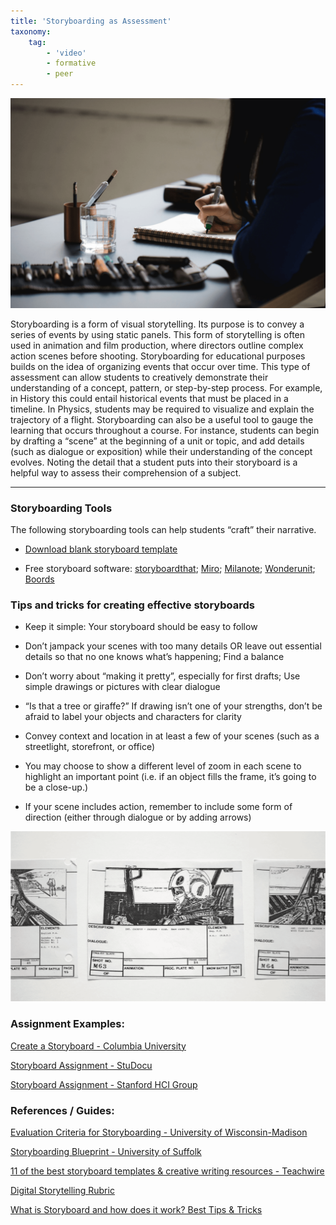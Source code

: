 ```yaml
---
title: 'Storyboarding as Assessment'
taxonomy:
    tag:
        - 'video'
        - formative
        - peer
---
```


![Artist drawing with a pen](Storyboarding_1.png "Artist drawing with a pen")

Storyboarding is a form of visual storytelling. Its purpose is to convey a series of events by using static panels. This form of storytelling is often used in animation and film production, where directors outline complex action scenes before shooting. Storyboarding for educational purposes builds on the idea of organizing events that occur over time. This type of assessment can allow students to creatively demonstrate their understanding of a concept, pattern, or step-by-step process. For example, in History this could entail historical events that must be placed in a timeline. In Physics, students may be required to visualize and explain the trajectory of a flight.
Storyboarding can also be a useful tool to gauge the learning that occurs throughout a course. For instance, students can begin by drafting a “scene” at the beginning of a unit or topic, and add details (such as dialogue or exposition) while their understanding of the concept evolves. Noting the detail that a student puts into their storyboard is a helpful way to assess their comprehension of a subject.

---

### Storyboarding Tools

The following storyboarding tools can help students “craft” their narrative.

*   [Download blank storyboard template](https://www.xinsight.ca/tools/storyboard_template_16x9.pdf)

*   Free storyboard software: [storyboardthat](https://www.storyboardthat.com/); [Miro](https://miro.com/aq/ps/templates/storyboard/?utm_source%3Dgoogle%26utm_medium%3Dcpc%26utm_campaign%3DS%7CGOO%7CNB%7CCA%7CEN-EN%7CPareto-DSA%26utm_adgroup=%26utm_custom%3D16870976802%26utm_content%3D592660485077%26utm_term%3D%26matchtype=%26device=c%26location=1002347&gclid=CjwKCAjwt7SWBhAnEiwAx8ZLaluloC1VpGBRYd7ynNjHBPPFPC2Ii8lfjTqVDjvOHjnLwV_EXgXFgRoC17EQAvD_BwE); [Milanote](https://milanote.com/product/storyboarding); [Wonderunit](https://wonderunit.com/storyboarder/); [Boords](https://boords.com/storyboard-creator)

### Tips and tricks for creating effective storyboards

*   Keep it simple: Your storyboard should be easy to follow

*   Don’t jampack your scenes with too many details OR leave out essential details so that no one knows what’s happening; Find a balance

*   Don’t worry about “making it pretty”, especially for first drafts; Use simple drawings or pictures with clear dialogue

*   “Is that a tree or giraffe?” If drawing isn’t one of your strengths, don’t be afraid to label your objects and characters for clarity

*   Convey context and location in at least a few of your scenes (such as a streetlight, storefront, or office)

*   You may choose to show a different level of zoom in each scene to highlight an important point (i.e. if an object fills the frame, it’s going to be a close-up.)

*   If your scene includes action, remember to include some form of direction (either through dialogue or by adding arrows)

![storyboard of a Star Wars pilot](Storyboarding_2.png "storyboard of a Star Wars pilot")

### Assignment Examples:

[Create a Storyboard - Columbia University](http://www.columbia.edu/itc/visualarts/r4110/f2000/week03/03_07_Assignment_2.pdf)

[Storyboard Assignment - StuDocu](https://www.studocu.com/en-au/document/university-of-technology-sydney/human-resource-management/storyboard-final-storyboard-assignment/18742694)

[Storyboard Assignment - Stanford HCI Group](https://hci.stanford.edu/courses/cs147/2008/assignments/4_storyboard.html)

### References / Guides:

[Evaluation Criteria for Storyboarding - University of Wisconsin-Madison](https://dept.writing.wisc.edu/wac/self-evaluation-criteria-for-a-storyboard-assignment/)

[Storyboarding Blueprint - University of Suffolk](https://libguides.uos.ac.uk/celt/cdb/begin_design/storyboarding)

[11 of the best storyboard templates & creative writing resources - Teachwire](https://www.teachwire.net/news/9-of-the-best-storyboard-templates-and-creative-story-writing-resources/)

[Digital Storytelling Rubric](http://www.facultysupport.com/resources/Digital_Story_Telling_Sample_Rubric.pdf)

[What is Storyboard and how does it work? Best Tips & Tricks](https://www.techlearning.com/how-to/what-is-storyboard-that-and-how-does-it-work-best-tips-and-tricks)
